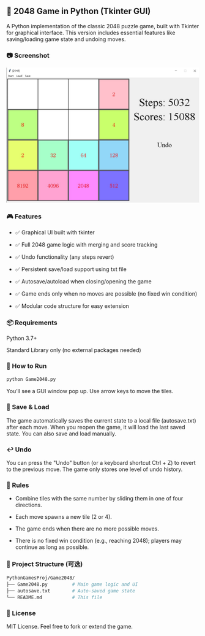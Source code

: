 ## 🧩 2048 Game in Python (Tkinter GUI)
A Python implementation of the classic 2048 puzzle game, built with Tkinter for graphical interface. This version includes essential features like saving/loading game state and undoing moves.

### 📷 Screenshot
![](Snapshot.jpg)

### 🎮 Features
* ✅ Graphical UI built with tkinter

* ✅ Full 2048 game logic with merging and score tracking

* ✅ Undo functionality (any steps revert)

* ✅ Persistent save/load support using txt file

* ✅ Autosave/autoload when closing/opening the game

* ✅ Game ends only when no moves are possible (no fixed win condition)

* ✅ Modular code structure for easy extension

### 📦 Requirements
Python 3.7+

Standard Library only (no external packages needed)

### 🚀 How to Run
```bash
python Game2048.py
```
You’ll see a GUI window pop up. Use arrow keys to move the tiles.

### 💾 Save & Load
The game automatically saves the current state to a local file (autosave.txt) after each move. When you reopen the game, it will load the last saved state. You can also save and load manually.

### ↩️ Undo
You can press the "Undo" button (or a keyboard shortcut Ctrl + Z) to revert to the previous move. The game only stores one level of undo history.

### 🧠 Rules
* Combine tiles with the same number by sliding them in one of four directions.

* Each move spawns a new tile (2 or 4).

* The game ends when there are no more possible moves.

* There is no fixed win condition (e.g., reaching 2048); players may continue as long as possible.

### 📁 Project Structure (可选)
```bash
PythonGamesProj/Game2048/
├── Game2048.py         # Main game logic and UI
├── autosave.txt        # Auto-saved game state
└── README.md           # This file
```

### 📄 License
MIT License. Feel free to fork or extend the game.

